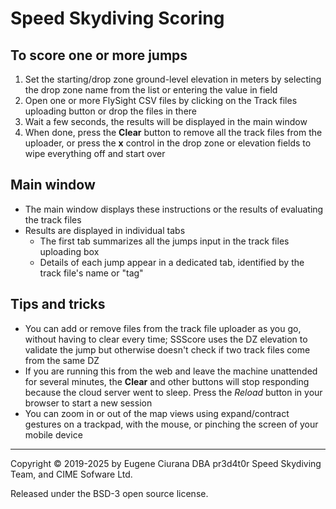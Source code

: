 # Speed Skydiving Scoring

## To score one or more jumps

1. Set the starting/drop zone ground-level elevation in meters by selecting the
   drop zone name from the list or entering the value in field
1. Open one or more FlySight CSV files by clicking on the Track files uploading
   button or drop the files in there
1. Wait a few seconds, the results will be displayed in the main window
1. When done, press the **Clear** button to remove all the track files from the
   uploader, or press the **x** control in the drop zone or elevation fields to
   wipe everything off and start over


## Main window

- The main window displays these instructions or the results of evaluating the
  track files
- Results are displayed in individual tabs
  - The first tab summarizes all the jumps input in the track files uploading
    box
  - Details of each jump appear in a dedicated tab, identified by the track
    file's name or "tag"


## Tips and tricks

- You can add or remove files from the track file uploader as you go, without
  having to clear every time; SSScore uses the DZ elevation to validate the
  jump but otherwise doesn't check if two track files come from the same DZ
- If you are running this from the web and leave the machine unattended for
  several minutes, the **Clear** and other buttons will stop responding because
  the cloud server went to sleep.  Press the _Reload_ button in your browser to
  start a new session
- You can zoom in or out of the map views using expand/contract gestures on a
  trackpad, with the mouse, or pinching the screen of your mobile device


---
Copyright &copy; 2019-2025 by Eugene Ciurana DBA pr3d4t0r Speed Skydiving Team,
and CIME Sofware Ltd.

Released under the BSD-3 open source license.
